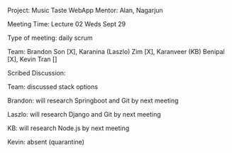 Project: Music Taste WebApp
Mentor: Alan, Nagarjun

Meeting Time: Lecture 02 Weds Sept 29

Type of meeting: daily scrum

Team: Brandon Son [X], Karanina (Laszlo) Zim [X], Karanveer (KB) Benipal [X], Kevin Tran []

Scribed Discussion:

Team: discussed stack options

Brandon: will research Springboot and Git by next meeting

Laszlo: will research Django and Git by next meeting

KB: will research Node.js by next meeting

Kevin: absent (quarantine)
